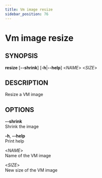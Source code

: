 ```yaml
---
title: Vm image resize
sidebar_position: 76
---
```


# Vm image resize

## SYNOPSIS

**resize** \[**--shrink**\] \[**-h**\|**--help**\] \<*NAME*\> \<*SIZE*\>

## DESCRIPTION

Resize a VM image

## OPTIONS

**--shrink**  
Shrink the image

**-h**, **--help**  
Print help

\<*NAME*\>  
Name of the VM image

\<*SIZE*\>  
New size of the VM image

